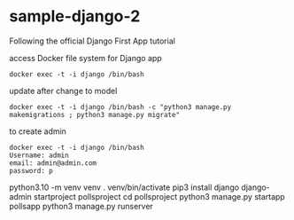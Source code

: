 # sample-django-2
Following the official Django First App tutorial


access Docker file system for Django app
```
docker exec -t -i django /bin/bash
```

update after change to model
```
docker exec -t -i django /bin/bash -c "python3 manage.py makemigrations ; python3 manage.py migrate"
```

to create admin
```
docker exec -t -i django /bin/bash
Username: admin
email: admin@admin.com
password: p
```

python3.10 -m venv venv
. venv/bin/activate
pip3 install django
django-admin startproject pollsproject
cd pollsproject 
python3 manage.py startapp pollsapp
python3 manage.py runserver